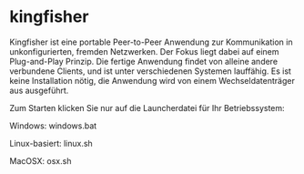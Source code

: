 # kingfisher

Kingfisher ist eine portable Peer-to-Peer Anwendung zur Kommunikation in unkonfigurierten, fremden Netzwerken. Der Fokus 
liegt dabei auf einem Plug-and-Play Prinzip.
Die fertige Anwendung findet von alleine andere verbundene Clients, und ist unter verschiedenen Systemen lauffähig. Es 
ist keine Installation nötig, die Anwendung wird von einem Wechseldatenträger aus ausgeführt.


Zum Starten klicken Sie nur auf die Launcherdatei für Ihr Betriebssystem:

Windows: windows.bat

Linux-basiert: linux.sh

MacOSX: osx.sh

